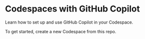 # Codespaces with GitHub Copilot
Learn how to set up and use GitHub Copilot in your Codespace.

To get started, create a new Codespace from this repo.
